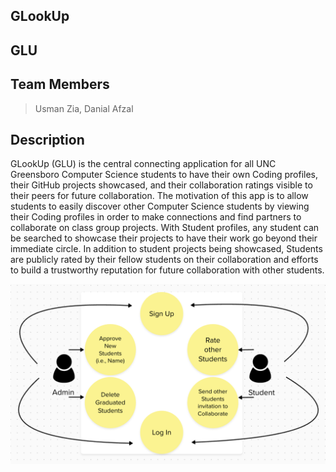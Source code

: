 ## GLookUp

 ## GLU

## Team Members

> Usman Zia,
> Danial Afzal



## Description

GLookUp (GLU) is the central connecting application for all UNC Greensboro Computer Science students to have their own Coding profiles, their GitHub projects showcased, and their collaboration ratings visible to their peers for future collaboration. The motivation of this app is to allow students to easily discover other Computer Science students by viewing their Coding profiles in order to make connections and find partners to collaborate on class group projects. With Student profiles, any student can be searched to showcase their projects to have their work go beyond their immediate circle. In addition to student projects being showcased, Students are publicly rated by their fellow students on their collaboration and efforts to build a trustworthy reputation for future collaboration with other students.  

<img width="767" alt="GLookUp Use Case" src="GLookUp Use Case.png">




